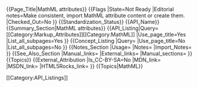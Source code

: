{{Page_Title|MathML attributes}}
{{Flags
|State=Not Ready
|Editorial notes=Make consistent, import MathML attribute content or create them.
|Checked_Out=No
}}
{{Standardization_Status}}
{{API_Name}}
{{Summary_Section|MathML attributes}}
{{API_Listing|Query=[[Category:Markup_Attributes]][[Category:MathML]]
|Use_page_title=Yes
|List_all_subpages=Yes
}}
{{Concept_Listing
|Query=
|Use_page_title=No
|List_all_subpages=No
}}
{{Notes_Section
|Usage=
|Notes=
|Import_Notes=
}}
{{See_Also_Section
|Manual_links=
|External_links=
|Manual_sections=
}}
{{Topics}}
{{External_Attribution
|Is_CC-BY-SA=No
|MDN_link=
|MSDN_link=
|HTML5Rocks_link=
}}
{{Topics|MathML}}

[[Category:API_Listings]]
